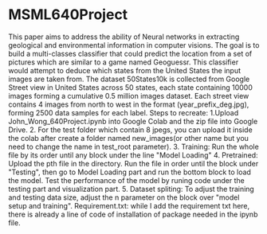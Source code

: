 # MSML640Project
This paper aims to address the ability of Neural networks in extracting geological and environmental information in computer visions. The goal is to build a multi-classes classifier that could predict the location from a set of pictures which are similar to a game named Geoguessr. This classifier would attempt to deduce which states from the United States the input images are taken from. 
The dataset 50States10k is collected from Google Street view in United States across 50 states, each state containing 10000 images forming a cumulative 0.5 million images dataset. Each street view contains 4 images from north to west in the format (year_prefix_deg.jpg), forming 2500 data samples for each label.
Steps to recreate:
1.Upload John_Wong_640Project.ipynb into Google Colab and the zip file into Google Drive. 
2. For the test folder which contain 8 jpegs, you can upload it inside the colab after create a folder named new_images(or other name but you need to change the name in test_root parameter).
3. Training: Run the whole file by its order until any block under the line "Model Loading"
4. Pretrained: Upload the pth file in the directory. Run the file in order until the block under "Testing", then go to Model Loading part and run the bottom block to load the model. Test the performance of the model by runing code under the testing part and visualization part.
5. Dataset spliting: To adjust the training and testing data size, adjust the n parameter on the block over "model setup and training".
Requirement.txt: while I add the requirement txt here, there is already a line of code of installation of package needed in the ipynb file.
